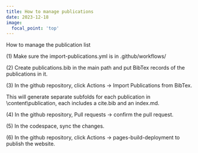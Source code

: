 ```yaml
---
title: How to manage publications
date: 2023-12-18
image:
  focal_point: 'top'
---
```


How to manage the publication list

<!--more-->

(1) Make sure the import-publications.yml is in .github/workflows/

(2) Create publications.bib in the main path and put BibTex records of the publications in it. 

(3) In the github repository, click Actions -> Import Publications from BibTex.

This will generate separate subfolds for each publication in \content\publication, each includes a cite.bib and an index.md.

(4) In the github repository, Pull requests -> confirm the pull request.

(5) In the codespace, sync the changes.

(6) In the github repository, click Actions -> pages-build-deployment to publish the website.


